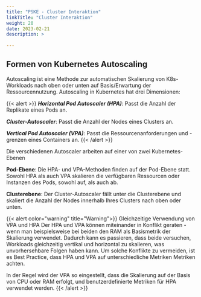 ```yaml
---
title: "PSKE - Cluster Interaktion"
linkTitle: "Cluster Interaktion"
weight: 20
date: 2023-02-21
description: >
  
---
```


## Formen von Kubernetes Autoscaling

Autoscaling ist eine Methode zur automatischen Skalierung von K8s-Workloads nach oben oder unten auf Basis/Erwartung der Ressourcennutzung. Autoscaling in Kubernetes hat drei Dimensionen:

{{< alert >}}
***Horizontal Pod Autoscaler (HPA)***: Passt die Anzahl der Replikate eines Pods an.

***Cluster-Autoscaler***: Passt die Anzahl der Nodes eines Clusters an.

***Vertical Pod Autoscaler (VPA)***: Passt die Ressourcenanforderungen und -grenzen eines Containers an.
{{< /alert >}}

Die verschiedenen Autoscaler arbeiten auf einer von zwei Kubernetes-Ebenen

**Pod-Ebene**: Die HPA- und VPA-Methoden finden auf der Pod-Ebene statt. Sowohl HPA als auch VPA skalieren die verfügbaren Ressourcen oder Instanzen des Pods, sowohl auf, als auch ab.

**Clusterebene**: Der Cluster-Autoscaler fällt unter die Clusterebene und skaliert die Anzahl der Nodes innerhalb Ihres Clusters nach oben oder unten.

{{< alert color="warning" title="Warning">}}
Gleichzeitige Verwendung von VPA und HPA
Der HPA und VPA können miteinander in Konflikt geraten - wenn man beispielsweise bei beiden den RAM als Basismetrik der Skalierung verwendet. Dadurch kann es passieren, dass beide versuchen, Workloads gleichzeitig vertikal und horizontal zu skalieren, was unvorhersehbare Folgen haben kann. Um solche Konflikte zu vermeiden, ist es Best Practice, dass HPA und VPA auf unterschiedliche Metriken Metriken achten.


In der Regel wird der VPA so eingestellt, dass die Skalierung auf der Basis von CPU oder RAM erfolgt, und benutzerdefinierte Metriken für HPA verwendet werden.
{{< /alert >}}